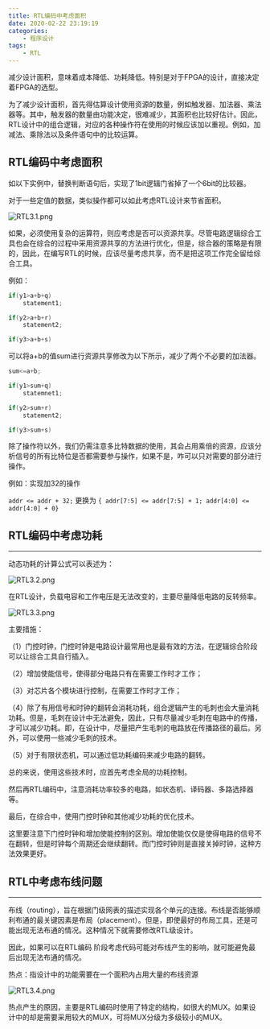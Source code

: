 ```yaml
---
title: RTL编码中考虑面积
date: 2020-02-22 23:19:19
categories:
	- 程序设计
tags:
	- RTL
---
```


减少设计面积，意味着成本降低、功耗降低。特别是对于FPGA的设计，直接决定着FPGA的选型。

为了减少设计面积，首先得估算设计使用资源的数量，例如触发器、加法器、乘法器等。其中，触发器的数量由功能决定，很难减少，其面积也比较好估计。因此，RTL设计中的组合逻辑，对应的各种操作符在使用的时候应该加以重视。例如，加减法、乘除法以及条件语句中的比较运算。

<!--more--> 



## RTL编码中考虑面积



如以下实例中，替换判断语句后，实现了1bit逻辑门省掉了一个6bit的比较器。

对于一些定值的数据，类似操作都可以如此考虑RTL设计来节省面积。

![RTL3.1.png](https://i.loli.net/2020/02/27/RuKsTDMYajIzV5g.png)

如果，必须使用复杂的运算符，则应考虑是否可以资源共享。尽管电路逻辑综合工具也会在综合的过程中采用资源共享的方法进行优化，但是，综合器的策略是有限的，因此，在编写RTL的时候，应该尽量考虑共享，而不是把这项工作完全留给综合工具。

 

例如：

```verilog
if(y1>a+b+q)
    statement1;

if(y2>a+b+r)
    statement2;

if(y3>a+b+s)
```



可以将a+b的值sum进行资源共享修改为以下所示，减少了两个不必要的加法器。

```verilog
sum<=a+b;

if(y1>sum+q)
    statemnet1;

if(y2>sum+r)
    statement2;

if(y3>sum+s)
```



除了操作符以外，我们仍需注意多比特数据的使用，其会占用乘倍的资源，应该分析信号的所有比特位是否都需要参与操作，如果不是，咋可以只对需要的部分进行操作。

 

例如：实现加32的操作

 

`addr <= addr + 32;` 更换为 `{ addr[7:5] <= addr[7:5] + 1; addr[4:0] <= addr[4:0] + 0}`

 

 

## RTL编码中考虑功耗

------

 

动态功耗的计算公式可以表述为：

 

![RTL3.2.png](https://i.loli.net/2020/02/27/snAGku5yjdZ2D8w.png)

 

在RTL设计，负载电容和工作电压是无法改变的，主要尽量降低电路的反转频率。

 

![RTL3.3.png](https://i.loli.net/2020/02/27/nkd53GgPFe8xwsH.png)

主要措施：

（1）门控时钟，门控时钟是电路设计最常用也是最有效的方法，在逻辑综合阶段可以让综合工具自行插入。

（2）增加使能信号，使得部分电路只有在需要工作时才工作；

（3）对芯片各个模块进行控制，在需要工作时才工作；

（4）除了有用信号和时钟的翻转会消耗功耗，组合逻辑产生的毛刺也会大量消耗功耗。但是，毛刺在设计中无法避免，因此，只有尽量减少毛刺在电路中的传播，才可以减少功耗。即，在设计中，尽量把产生毛刺的电路放在传播路径的最后。另外，可以使用一些减少毛刺的技术。

（5）对于有限状态机，可以通过低功耗编码来减少电路的翻转。

 

总的来说，使用这些技术时，应首先考虑全局的功耗控制。

然后再RTL编码中，注意消耗功率较多的电路，如状态机、译码器、多路选择器等。

最后，在综合中，使用门控时钟和其他减少功耗的优化技术。

 

这里要注意下门控时钟和增加使能控制的区别。增加使能仅仅是使得电路的信号不在翻转，但是时钟每个周期还会继续翻转。而门控时钟则是直接关掉时钟，这种方法效果更好。



## RTL中考虑布线问题

------

 

布线（routing），旨在根据门级网表的描述实现各个单元的连接。布线是否能够顺利布通的最关键因素是布局（placement）。但是，即使最好的布局工具，还是可能出现无法布通的情况。这种情况下就需要修改RTL级设计。

因此，如果可以在RTL编码 阶段考虑代码可能对布线产生的影响，就可能避免最后出现无法布通的情况。

 

热点：指设计中的功能需要在一个面积内占用大量的布线资源

![RTL3.4.png](https://i.loli.net/2020/02/27/UaJBPsR8zkMGrjX.png)

热点产生的原因，主要是RTL编码时使用了特定的结构，如很大的MUX。如果设计中的却是需要采用较大的MUX，可将MUX分级为多级较小的MUX。


